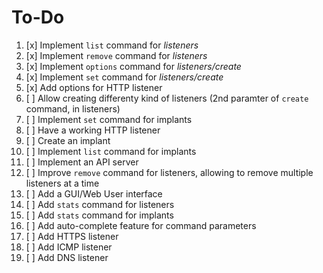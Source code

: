 # To-Do

1. [x] Implement `list` command for *listeners*
1. [x] Implement `remove` command for *listeners*
1. [x] Implement `options` command for *listeners/create*
1. [x] Implement `set` command for *listeners/create*
1. [x] Add options for HTTP listener
1. [ ] Allow creating differenty kind of listeners (2nd paramter of `create` command, in listeners)
1. [ ] Implement `set` command for implants
1. [ ] Have a working HTTP listener
1. [ ] Create an implant
1. [ ] Implement `list` command for implants
1. [ ] Implement an API server
1. [ ] Improve `remove` command for listeners, allowing to remove multiple listeners at a time
1. [ ] Add a GUI/Web User interface
1. [ ] Add `stats` command for listeners
1. [ ] Add `stats` command for implants
1. [ ] Add auto-complete feature for command parameters
1. [ ] Add HTTPS listener
1. [ ] Add ICMP listener
1. [ ] Add DNS listener